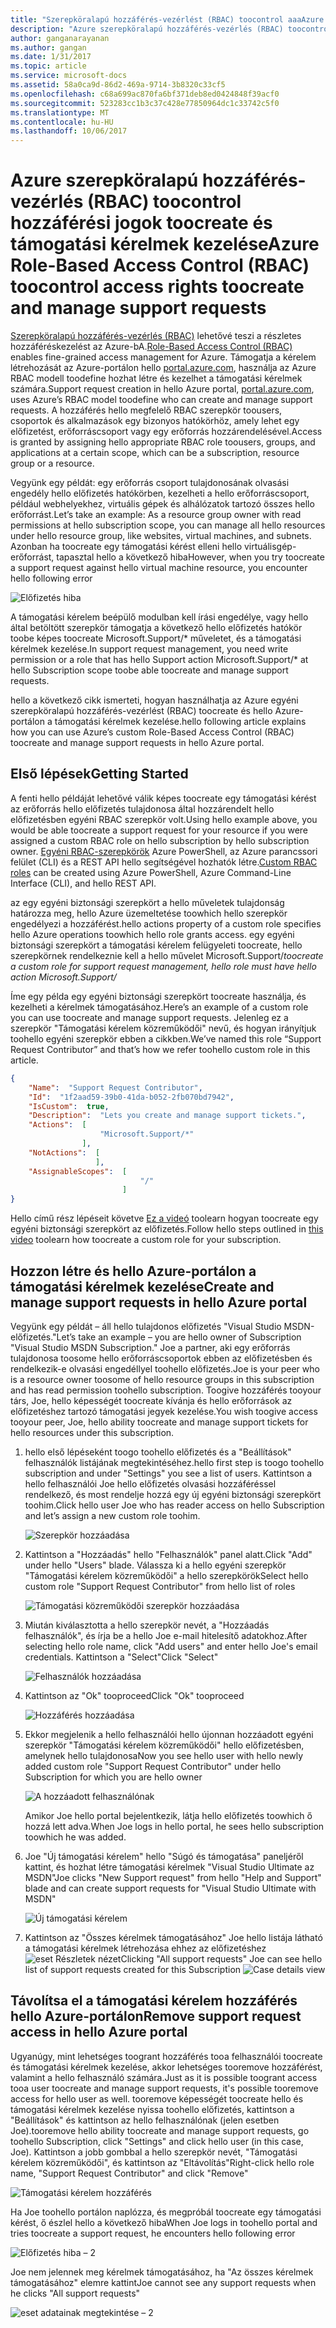 ```yaml
---
title: "Szerepköralapú hozzáférés-vezérlést (RBAC) toocontrol aaaAzure hozzáférési jogok toocreate és támogatási kérelmek kezelése |} Microsoft Docs"
description: "Azure szerepköralapú hozzáférés-vezérlés (RBAC) toocontrol hozzáférési jogok toocreate és támogatási kérelmek kezelése"
author: ganganarayanan
ms.author: gangan
ms.date: 1/31/2017
ms.topic: article
ms.service: microsoft-docs
ms.assetid: 58a0ca9d-86d2-469a-9714-3b8320c33cf5
ms.openlocfilehash: c68a699ac870fa6bf371deb8ed0424848f39acf0
ms.sourcegitcommit: 523283cc1b3c37c428e77850964dc1c33742c5f0
ms.translationtype: MT
ms.contentlocale: hu-HU
ms.lasthandoff: 10/06/2017
---
```

# <a name="azure-role-based-access-control-rbac-toocontrol-access-rights-toocreate-and-manage-support-requests"></a><span data-ttu-id="64c34-103">Azure szerepköralapú hozzáférés-vezérlés (RBAC) toocontrol hozzáférési jogok toocreate és támogatási kérelmek kezelése</span><span class="sxs-lookup"><span data-stu-id="64c34-103">Azure Role-Based Access Control (RBAC) toocontrol access rights toocreate and manage support requests</span></span>

<span data-ttu-id="64c34-104">[Szerepköralapú hozzáférés-vezérlés (RBAC)](https://docs.microsoft.com/azure/active-directory/role-based-access-control-what-is) lehetővé teszi a részletes hozzáféréskezelést az Azure-bA.</span><span class="sxs-lookup"><span data-stu-id="64c34-104">[Role-Based Access Control (RBAC)](https://docs.microsoft.com/azure/active-directory/role-based-access-control-what-is) enables fine-grained access management for Azure.</span></span>
<span data-ttu-id="64c34-105">Támogatja a kérelem létrehozását az Azure-portálon hello [portal.azure.com](https://portal.azure.com), használja az Azure RBAC modell toodefine hozhat létre és kezelhet a támogatási kérelmek számára.</span><span class="sxs-lookup"><span data-stu-id="64c34-105">Support request creation in hello Azure portal, [portal.azure.com](https://portal.azure.com), uses Azure’s RBAC model toodefine who can create and manage support requests.</span></span>
<span data-ttu-id="64c34-106">A hozzáférés hello megfelelő RBAC szerepkör toousers, csoportok és alkalmazások egy bizonyos hatókörhöz, amely lehet egy előfizetést, erőforráscsoport vagy egy erőforrás hozzárendelésével.</span><span class="sxs-lookup"><span data-stu-id="64c34-106">Access is granted by assigning hello appropriate RBAC role toousers, groups, and applications at a certain scope, which can be a subscription, resource group or a resource.</span></span>

<span data-ttu-id="64c34-107">Vegyünk egy példát: egy erőforrás csoport tulajdonosának olvasási engedély hello előfizetés hatókörben, kezelheti a hello erőforráscsoport, például webhelyekhez, virtuális gépek és alhálózatok tartozó összes hello erőforrást.</span><span class="sxs-lookup"><span data-stu-id="64c34-107">Let’s take an example: As a resource group owner with read permissions at hello subscription scope, you can manage all hello resources under hello resource group, like websites, virtual machines, and subnets.</span></span>
<span data-ttu-id="64c34-108">Azonban ha toocreate egy támogatási kérést elleni hello virtuálisgép-erőforrást, tapasztal hello a következő hiba</span><span class="sxs-lookup"><span data-stu-id="64c34-108">However, when you try toocreate a support request against hello virtual machine resource, you encounter hello following error</span></span>

![Előfizetés hiba](./media/create-manage-support-requests-using-access-control/subscription-error.png)

<span data-ttu-id="64c34-110">A támogatási kérelem beépülő modulban kell írási engedélye, vagy hello által betöltött szerepkör támogatja a következő hello előfizetés hatókör toobe képes toocreate Microsoft.Support/* műveletet, és a támogatási kérelmek kezelése.</span><span class="sxs-lookup"><span data-stu-id="64c34-110">In support request management, you need write permission or a role that has hello Support action Microsoft.Support/* at hello Subscription scope toobe able toocreate and manage support requests.</span></span>

<span data-ttu-id="64c34-111">hello a következő cikk ismerteti, hogyan használhatja az Azure egyéni szerepköralapú hozzáférés-vezérlést (RBAC) toocreate és hello Azure-portálon a támogatási kérelmek kezelése.</span><span class="sxs-lookup"><span data-stu-id="64c34-111">hello following article explains how you can use Azure’s custom Role-Based Access Control (RBAC) toocreate and manage support requests in hello Azure portal.</span></span>

## <a name="getting-started"></a><span data-ttu-id="64c34-112">Első lépések</span><span class="sxs-lookup"><span data-stu-id="64c34-112">Getting Started</span></span>

<span data-ttu-id="64c34-113">A fenti hello példáját lehetővé válik képes toocreate egy támogatási kérést az erőforrás hello előfizetés tulajdonosa által hozzárendelt hello előfizetésben egyéni RBAC szerepkör volt.</span><span class="sxs-lookup"><span data-stu-id="64c34-113">Using hello example above, you would be able toocreate a support request for your resource if you were assigned a custom RBAC role on hello subscription by hello subscription owner.</span></span>
<span data-ttu-id="64c34-114">[Egyéni RBAC-szerepkörök](https://azure.microsoft.com/documentation/articles/role-based-access-control-custom-roles/) Azure PowerShell, az Azure parancssori felület (CLI) és a REST API hello segítségével hozhatók létre.</span><span class="sxs-lookup"><span data-stu-id="64c34-114">[Custom RBAC roles](https://azure.microsoft.com/documentation/articles/role-based-access-control-custom-roles/) can be created using Azure PowerShell, Azure Command-Line Interface (CLI), and hello REST API.</span></span>

<span data-ttu-id="64c34-115">az egy egyéni biztonsági szerepkört a hello műveletek tulajdonság határozza meg, hello Azure üzemeltetése toowhich hello szerepkör engedélyezi a hozzáférést.</span><span class="sxs-lookup"><span data-stu-id="64c34-115">hello actions property of a custom role specifies hello Azure operations toowhich hello role grants access.</span></span>
<span data-ttu-id="64c34-116">egy egyéni biztonsági szerepkört a támogatási kérelem felügyeleti toocreate, hello szerepkörnek rendelkeznie kell a hello művelet Microsoft.Support/*</span><span class="sxs-lookup"><span data-stu-id="64c34-116">toocreate a custom role for support request management, hello role must have hello action Microsoft.Support/*</span></span>

<span data-ttu-id="64c34-117">Íme egy példa egy egyéni biztonsági szerepkört toocreate használja, és kezelheti a kérelmek támogatásához.</span><span class="sxs-lookup"><span data-stu-id="64c34-117">Here’s an example of a custom role you can use toocreate and manage support requests.</span></span>
<span data-ttu-id="64c34-118">Jelenleg ez a szerepkör "Támogatási kérelem közreműködői" nevű, és hogyan irányítjuk toohello egyéni szerepkör ebben a cikkben.</span><span class="sxs-lookup"><span data-stu-id="64c34-118">We’ve named this role “Support Request Contributor” and that’s how we refer toohello custom role in this article.</span></span>

``` Json
{
    "Name":  "Support Request Contributor",
    "Id":  "1f2aad59-39b0-41da-b052-2fb070bd7942",
    "IsCustom":  true,
    "Description":  "Lets you create and manage support tickets.",
    "Actions":  [
                    "Microsoft.Support/*"
                ],
    "NotActions":  [
                   ],
    "AssignableScopes":  [
                             "/"
                         ]
}
```

<span data-ttu-id="64c34-119">Hello című rész lépéseit követve [Ez a videó](https://www.youtube.com/watch?v=-PaBaDmfwKI) toolearn hogyan toocreate egy egyéni biztonsági szerepkört az előfizetés.</span><span class="sxs-lookup"><span data-stu-id="64c34-119">Follow hello steps outlined in [this video](https://www.youtube.com/watch?v=-PaBaDmfwKI) toolearn how toocreate a custom role for your subscription.</span></span>

## <a name="create-and-manage-support-requests-in-hello-azure-portal"></a><span data-ttu-id="64c34-120">Hozzon létre és hello Azure-portálon a támogatási kérelmek kezelése</span><span class="sxs-lookup"><span data-stu-id="64c34-120">Create and manage support requests in hello Azure portal</span></span>

<span data-ttu-id="64c34-121">Vegyünk egy példát – áll hello tulajdonos előfizetés "Visual Studio MSDN-előfizetés."</span><span class="sxs-lookup"><span data-stu-id="64c34-121">Let’s take an example – you are hello owner of Subscription "Visual Studio MSDN Subscription."</span></span>
<span data-ttu-id="64c34-122">Joe a partner, aki egy erőforrás tulajdonosa toosome hello erőforráscsoportok ebben az előfizetésben és rendelkezik-e olvasási engedéllyel toohello előfizetés.</span><span class="sxs-lookup"><span data-stu-id="64c34-122">Joe is your peer who is a resource owner toosome of hello resource groups in this subscription and has read permission toohello subscription.</span></span>
<span data-ttu-id="64c34-123">Toogive hozzáférés tooyour társ, Joe, hello képességét toocreate kívánja és hello erőforrások az előfizetéshez tartozó támogatási jegyek kezelése.</span><span class="sxs-lookup"><span data-stu-id="64c34-123">You wish toogive access tooyour peer, Joe, hello ability toocreate and manage support tickets for hello resources under this subscription.</span></span>

1. <span data-ttu-id="64c34-124">hello első lépéseként toogo toohello előfizetés és a "Beállítások" felhasználók listájának megtekintéséhez.</span><span class="sxs-lookup"><span data-stu-id="64c34-124">hello first step is toogo toohello subscription and under "Settings" you see a list of users.</span></span> <span data-ttu-id="64c34-125">Kattintson a hello felhasználói Joe hello előfizetés olvasási hozzáféréssel rendelkező, és most rendelje hozzá egy új egyéni biztonsági szerepkört toohim.</span><span class="sxs-lookup"><span data-stu-id="64c34-125">Click hello user Joe who has reader access on hello Subscription and let’s assign a new custom role toohim.</span></span>

    ![Szerepkör hozzáadása](./media/create-manage-support-requests-using-access-control/add-role.png)

2. <span data-ttu-id="64c34-127">Kattintson a "Hozzáadás" hello "Felhasználók" panel alatt.</span><span class="sxs-lookup"><span data-stu-id="64c34-127">Click "Add" under hello "Users" blade.</span></span> <span data-ttu-id="64c34-128">Válassza ki a hello egyéni szerepkör "Támogatási kérelem közreműködői" a hello szerepkörök</span><span class="sxs-lookup"><span data-stu-id="64c34-128">Select hello custom role "Support Request Contributor" from hello list of roles</span></span>

    ![Támogatási közreműködői szerepkör hozzáadása](./media/create-manage-support-requests-using-access-control/add-support-contributor-role.png)

3. <span data-ttu-id="64c34-130">Miután kiválasztotta a hello szerepkör nevét, a "Hozzáadás felhasználók", és írja be a hello Joe e-mail hitelesítő adatokhoz.</span><span class="sxs-lookup"><span data-stu-id="64c34-130">After selecting hello role name, click "Add users" and enter hello Joe's email credentials.</span></span> <span data-ttu-id="64c34-131">Kattintson a "Select"</span><span class="sxs-lookup"><span data-stu-id="64c34-131">Click "Select"</span></span>

    ![Felhasználók hozzáadása](./media/create-manage-support-requests-using-access-control/add-users.png)

4. <span data-ttu-id="64c34-133">Kattintson az "Ok" tooproceed</span><span class="sxs-lookup"><span data-stu-id="64c34-133">Click "Ok" tooproceed</span></span>

    ![Hozzáférés hozzáadása](./media/create-manage-support-requests-using-access-control/add-access.png)

5. <span data-ttu-id="64c34-135">Ekkor megjelenik a hello felhasználói hello újonnan hozzáadott egyéni szerepkör "Támogatási kérelem közreműködői" hello előfizetésben, amelynek hello tulajdonosa</span><span class="sxs-lookup"><span data-stu-id="64c34-135">Now you see hello user with hello newly added custom role "Support Request Contributor" under hello Subscription for which you are hello owner</span></span>

    ![A hozzáadott felhasználónak](./media/create-manage-support-requests-using-access-control/user-added.png)

    <span data-ttu-id="64c34-137">Amikor Joe hello portal bejelentkezik, látja hello előfizetés toowhich ő hozzá lett adva.</span><span class="sxs-lookup"><span data-stu-id="64c34-137">When Joe logs in hello portal, he sees hello subscription toowhich he was added.</span></span>

7. <span data-ttu-id="64c34-138">Joe "Új támogatási kérelem" hello "Súgó és támogatása" paneljéről kattint, és hozhat létre támogatási kérelmek "Visual Studio Ultimate az MSDN"</span><span class="sxs-lookup"><span data-stu-id="64c34-138">Joe clicks "New Support request" from hello "Help and Support" blade and can create support requests for "Visual Studio Ultimate with MSDN"</span></span>

    ![Új támogatási kérelem](./media/create-manage-support-requests-using-access-control/new-support-request.png)

8. <span data-ttu-id="64c34-140">Kattintson az "Összes kérelmek támogatásához" Joe hello listája látható a támogatási kérelmek létrehozása ehhez az előfizetéshez ![eset Részletek nézet](./media/create-manage-support-requests-using-access-control/case-details-view.png)</span><span class="sxs-lookup"><span data-stu-id="64c34-140">Clicking "All support requests" Joe can see hello list of support requests created for this Subscription  ![Case details view](./media/create-manage-support-requests-using-access-control/case-details-view.png)</span></span>

## <a name="remove-support-request-access-in-hello-azure-portal"></a><span data-ttu-id="64c34-141">Távolítsa el a támogatási kérelem hozzáférés hello Azure-portálon</span><span class="sxs-lookup"><span data-stu-id="64c34-141">Remove support request access in hello Azure portal</span></span>

<span data-ttu-id="64c34-142">Ugyanúgy, mint lehetséges toogrant hozzáférés tooa felhasználói toocreate és támogatási kérelmek kezelése, akkor lehetséges tooremove hozzáférést, valamint a hello felhasználó számára.</span><span class="sxs-lookup"><span data-stu-id="64c34-142">Just as it is possible toogrant access tooa user toocreate and manage support requests, it's possible tooremove access for hello user as well.</span></span>
<span data-ttu-id="64c34-143">tooremove képességét toocreate hello és támogatási kérelmek kezelése nyissa toohello előfizetés, kattintson a "Beállítások" és kattintson az hello felhasználónak (jelen esetben Joe).</span><span class="sxs-lookup"><span data-stu-id="64c34-143">tooremove hello ability toocreate and manage support requests, go toohello Subscription, click "Settings" and click hello user (in this case, Joe).</span></span>
<span data-ttu-id="64c34-144">Kattintson a jobb gombbal a hello szerepkör nevét, "Támogatási kérelem közreműködői", és kattintson az "Eltávolítás"</span><span class="sxs-lookup"><span data-stu-id="64c34-144">Right-click hello role name, "Support Request Contributor" and click "Remove"</span></span>

![Támogatási kérelem hozzáférés](./media/create-manage-support-requests-using-access-control/remove-support-request-access.png)

<span data-ttu-id="64c34-146">Ha Joe toohello portálon naplózza, és megpróbál toocreate egy támogatási kérést, ő észlel hello a következő hiba</span><span class="sxs-lookup"><span data-stu-id="64c34-146">When Joe logs in toohello portal and tries toocreate a support request, he encounters hello following error</span></span>

![Előfizetés hiba – 2](./media/create-manage-support-requests-using-access-control/subscription-error-2.png)

<span data-ttu-id="64c34-148">Joe nem jelennek meg kérelmek támogatásához, ha "Az összes kérelmek támogatásához" elemre kattint</span><span class="sxs-lookup"><span data-stu-id="64c34-148">Joe cannot see any support requests when he clicks "All support requests"</span></span>

![eset adatainak megtekintése – 2](./media/create-manage-support-requests-using-access-control/case-details-view-2.png)
